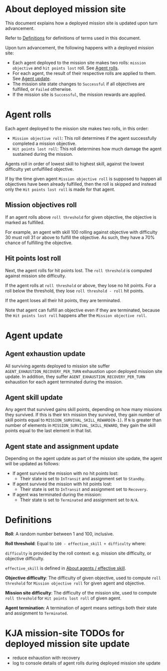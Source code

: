 # About deployed mission site

This document explains how a deployed mission site is updated upon turn advancement.

Refer to [Definitions](#definitions) for definitions of terms used in this document.

Upon turn advancement, the following happens with a deployed mission site:

- Each agent deployed to the mission site makes two rolls: `mission objective` and `hit points lost` roll.
  See [Agent rolls](#agent-rolls).
- For each agent, the result of their respective rolls are applied to them. See [Agent update](#agent-update).
- The mission site state changes to `Successful` if all objectives are fulfilled, or `Failed` otherwise.
- If the mission site is `Successful`, the mission rewards are applied.

# Agent rolls

Each agent deployed to the mission site makes two rolls, in this order:

- `Mission objective roll`: This roll determines if the agent successfully completed a mission objective.
- `Hit points lost roll`: This roll determines how much damage the agent sustained during the mission.

Agents roll in order of lowest skill to highest skill, against the lowest difficulty yet unfulfilled objective.

If by the time given agent `Mission objective roll` is supposed to happen all objectives have been already fulfilled,
then the roll is skipped and instead only the `Hit points lost roll` is made for that agent.

## Mission objectives roll

If an agent rolls above `roll threshold` for given objective, the objective is marked as fulfilled.

For example, an agent with skill 100 rolling against objective with difficulty 30 must roll 31 or above to
fulfill the objective. As such, they have a 70% chance of fulfilling the objective.

## Hit points lost roll

Next, the agent rolls for hit points lost. The `roll threshold` is computed against mission site difficulty.

If the agent rolls at `roll threshold` or above, they lose no hit points. For a roll below the threshold,
they lose `roll threshold - roll` hit points.

If the agent loses all their hit points, they are terminated.

Note that agent can fulfill an objective even if they are terminated, because the `Hit points lost roll`
happens after the `Mission objective roll`.

# Agent update

## Agent exhaustion update

All surviving agents deployed to mission site suffer `AGENT_EXHAUSTION_RECOVERY_PER_TURN`
exhaustion upon deployed mission site update.
In addition, they suffer `AGENT_EXHAUSTION_RECOVERY_PER_TURN` exhaustion for each agent terminated during the mission.

## Agent skill update

Any agent that survived gains skill points, depending on how many missions they survived.
If this is their `Nth` mission they survived, they gain number of skill points equal to `MISSION_SURVIVAL_SKILL_REWARD[N-1]`.
If `N` is greater than number of elements in `MISSION_SURVIVAL_SKILL_REWARD`, they gain the skill points equal to
the last element in that list.

## Agent state and assignment update

Depending on the agent update as part of the mission site update, the agent will be updated as follows:

- If agent survived the mission with no hit points lost:
  - Their state is set to `InTransit` and assignment set to `Standby`.
- If agent survived the mission with hit points lost:
  - Their state is set to `InTransit` and assignment set to `Recovery`.
- If agent was terminated during the mission:
  - Their state is set to `Terminated` and assignment set to `N/A`.

# Definitions

**Roll**: A random number between 1 and 100, inclusive.

**Roll threshold**: Equal to `100 - effective_skill + difficulty` where:

`difficulty` is provided by the roll context: e.g. mission site difficulty, or objective difficulty.

`effective_skill` is defined in [About agents / effective skill](about_agents.md#effective-skill).

**Objective difficulty**: The difficulty of given objective, used to compute `roll threshold` for `Mission objective roll`
for given agent and objective.

**Mission site difficulty**: The difficulty of the mission site, used to compute `roll threshold`
for `Hit points lost roll` of given agent.

**Agent termination**: A termination of agent means settings both their state and assignment to `Terminated`.

# KJA mission-site TODOs for deployed mission site update

- reduce exhaustion with recovery
- log to console details of agent rolls during deployed mission site update
